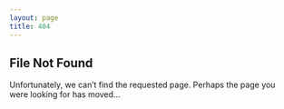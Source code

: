 ```yaml
---
layout: page
title: 404
---
```


## File Not Found

Unfortunately, we can’t find the requested page. Perhaps the page you were looking for has moved…

